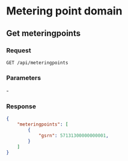 # Metering point domain


## Get meteringpoints


### Request

```text
GET /api/meteringpoints
```

### Parameters

\-

### Response

```json
{
    "meteringpoints": [
        {
            "gsrn": 57131300000000001,
        }
    ]
}
```
